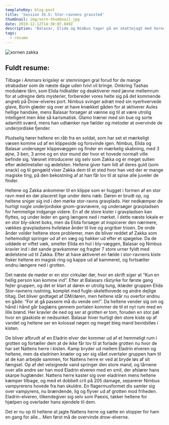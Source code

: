 ```yaml
---
templateKey: blog-post
title: 'Session 35.5: Stor-ravnens gravsted'
thumbnail: img/xorn-thumbnail.jpg
date: 2019-12-12T14:30:07.849Z
description: 'Balasar, Elida og Nimbus tager på en skattejagt med Xornen Zakka.'
tags:
  - resume
---
```

![xornen zakka](/img/xorn.jpg)

## Fuldt resume:

Tilbage i Ammars krigslejr er stemningen gral forud for de mange strabadser som de næste dage uden tvivl vil bringe. Omkring Tashas modulære tårn, som Elida hidkalder og deaktiverer med jævne mellemrum for at udregne dets mysterier, forbereder vores helte sig på det kommende angreb på Drow-elveres port. Nimbus svinger adræt med sin nyerhvervede glave, Borin glæder sig over at have knækket gåden for at aktiverer Aules hellige handske, mens Balasar forsøger at vænne sig til at være utrolig intelligent men ikke så karismatisk. Glamo træner med sin bue og sorte adamitit sværd, mens han udtænker nye fælder og metoder at overvinde de underjordiske fjender.

Pludselig hører heltene en råb fra en soldat, som har set et mærkeligt væsen komme ud af en klippeside og forsvinde igen. Nimbus, Elida og Balasar undersøger klippevæggen og finder en mærkelig skabning, med 3 øjne, 3 ben, 3 arme og en stor mund der hvor et hovede normalt ville befinde sig. Væsnet introducerer sig selv som Zakka og er meget sulten efter ædelmetaller og ædelsten. Heltene giver ham lidt af deres guld (som snack) og til gengæld viser Zakka dem til et sted hvor han ved der er mange magiske ting, på den bekostning af at han får lov til at spise alle juveler de finder.

Heltene og Zakka ankommer til en klippe som er hugget i formen af en stor ravn med en dør placeret lige under dens næb. Døren er brudt op, og heltene sniger sig ind i den mørke stor-ravns gravplads. Her nedkæmper de hurtigt nogle underjordiske gnom-gravrøvere, og undersøger gravpladsen for hemmelige indgange videre. En af de store kister i gravpladsen kan flyttes, og under leder en gang længere ned i mørket. I dette næste lokale er en stor bly-sikret boks, men da Elida forsøger at inspicerer den nærmere, vækkes gravpladsens hvileløse ånder til live og angriber trioen. De onde ånder volder heltene store problemer, men de bliver reddet af Zakka som heltemodigt springer ud af en væg og hakker ud efter et spøgelse. Da de uddøde er viftet væk, smelter Elida en hul i bly-væggen, Balasar og Nimbus kravler ind i det sande gravkammer og fragter 7 store urner fyldt med ædelstene ud til Zakka. Efter at have aktiveret en fælde i stor-ravnens kiste fisker heltene en magisk ring og kappe ud af kammeret, og fortsætter endnu længere ned i grotten.

Det næste de møder er en stor cirkulær dør, hvor en skrift siger at “Kun en hellig person kan komme ind”. Efter at Balasars råstyrke for første gang fejler gruppen, og det er klart at døren er utrolig tung, iklæder gruppen Elida Stor-ravnens rustning, komplet med fugle-skelethovede og andre dejlige tiltag. Det bliver godtaget af DM/døren, men heltene står nu overfor endnu en gåde: “For at gå passere må du vende om!”. Da heltene vender sig om og hånd i hånd går baglæns gennem portalen kommer de til et nyt rum med en lille brønd. Her kravler de ned og ser at grotten er tom, foruden en stor pøl hvor en glaskiste er nedsunket. Balasar hiver hurtigt den store kiste op af vandet og heltene ser en kolossal nøgen og meget bleg mand bevidstløs i kisten.

De bliver afbrudt af en Eladrin elver der kommer ud af et hemmeligt rum i grotten og fortæller dem at de ikke får lov til at forlade grotten nu hvor de har set Nattens herre i kisten. Kamp bryder ud mellem Eladrin elveren og heltene, men da eladrinen knæler og ser sig slået overtaler gruppen ham til at de kan arbejde sammen, for Nattens herre er ved at bryde løs af sit fængsel. Op af det velsignede vand springer den store mand, og tårnene over alle andre ser han mod Eladrin elveren med en smil, der afslører hans skarpe hugtænder. Nattens herre kaster sig over eladrinen mens heltene kæmper tilbage, og med et dobbelt crit på 205 damage, separerer Nimbus vampyrerens hovede fra han skuldre. En flagermusformet dis samler sig over vampyrens, nu brændende, lig og flyver ud af grotten mod friheden. Eladrin-elveren, tilkendegiver sig selv som Paexis, takker heltene for hjælpen og overlader hans ejendele til dem.

Det er nu op til heltene at jagte Nattens herre og sætte en stopper for ham en gang for alle... Men først må de overvinde drow-elverne.
